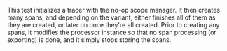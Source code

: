 This test initializes a tracer with the no-op scope manager. It then creates
many spans, and depending on the variant, either finishes all of them as they
are created, or later on once they're all created. Prior to creating any spans,
it modifies the processor instance so that no span processing (or exporting) is
done, and it simply stops storing the spans.
